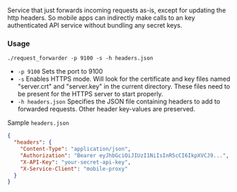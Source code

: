Service that just forwards incoming requests as-is, except for updating the http headers.
So mobile apps can indirectly make calls to an key authenticated API service without bundling any secret keys.

### Usage 

`./request_forwarder -p 9100 -s -h headers.json`
- `-p 9100` Sets the port to 9100
- `-s` Enables HTTPS mode. Will look for the certificate and key files named "server.crt" and "server.key" in the current directory. These files need to be present for the HTTPS server to start properly.
- `-h headers.json` Specifies the JSON file containing headers to add to forwarded requests. Other header key-values are preserved.

Sample `headers.json`
```json
{
  "headers": {
    "Content-Type": "application/json",
    "Authorization": "Bearer eyJhbGciOiJIUzI1NiIsInR5cCI6IkpXVCJ9...",
    "X-API-Key": "your-secret-api-key",
    "X-Service-Client": "mobile-proxy"
  }
}
```
